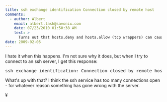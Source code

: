 ```yaml
---
title: ssh exchange identification Connection closed by remote host
comments:
  - author: Albert
    email: albert.lash@savonix.com
    date: 07/23/2010 01:50:38 AM
    text: >
      Turns out that hosts.deny and hosts.allow (tcp wrappers) can cause this as well. The auth.log file looks like this:<br/><br/>warning: /etc/hosts.allow, line 13: can't verify hostname: getaddrinfo(pool-96-xxx-xx-xx.washdc.fios.verizon.net, AF_INET) failed
date: 2009-02-05
---
```

I hate it when this happens. I'm not sure why it does, but when I try to connect to an ssh server, I get this response:

<pre>
ssh_exchange_identification: Connection closed by remote host</pre>

What's up with that? I think the ssh service has too many connections open - for whatever reason something has gone wrong with the server.

¥

